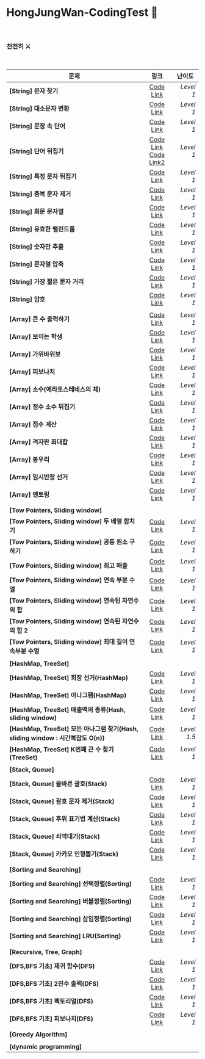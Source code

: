 # HongJungWan-CodingTest 🧐

<br>

### 천천히 ⚔

<br>

|  <center>문제</center> |  <center>링크</center> |  <center>난이도</center> |
|:--------|:--------:|--------:|
|**[String] 문자 찾기** | <center> [Code Link](https://github.com/HongJungWan/codingtest/blob/master/src/string/FindStirng.java)</center> |*Level 1* |
|**[String] 대소문자 변환** | <center> [Code Link](https://github.com/HongJungWan/codingtest/blob/master/src/string/CaseConversion.java)</center> |*Level 1* |
|**[String] 문장 속 단어** | <center> [Code Link](https://github.com/HongJungWan/codingtest/blob/master/src/string/FindLongWords.java)</center> |*Level 1* |
|**[String] 단어 뒤집기** | [Code Link](https://github.com/HongJungWan/codingtest/blob/master/src/string/ReverseString.java)<br>[Code Link2](https://github.com/HongJungWan/codingtest/blob/master/src/string/ReverseString2.java)|*Level 1* |
|**[String] 특정 문자 뒤집기** | <center> [Code Link](https://github.com/HongJungWan/codingtest/blob/master/src/string/FlipSpecificCharacters.java)<br></center> |*Level 1* |
|**[String] 중복 문자 제거** | <center> [Code Link](https://github.com/HongJungWan/codingtest/blob/master/src/string/RemoveDuplicateLetters.java)<br></center> |*Level 1* |
|**[String] 회문 문자열** | <center> [Code Link](https://github.com/HongJungWan/codingtest/blob/master/src/string/Palindrome.java)<br></center> |*Level 1* |
|**[String] 유효한 팰린드롬** | <center> [Code Link](https://github.com/HongJungWan/codingtest/blob/master/src/string/Palindrome2.java)<br></center> |*Level 1* |
|**[String] 숫자만 추출** | <center> [Code Link](https://github.com/HongJungWan/codingtest/blob/master/src/string/ExtractOnlyNumbers.java)<br></center> |*Level 1* |
|**[String] 문자열 압축** | <center> [Code Link](https://github.com/HongJungWan/codingtest/blob/master/src/string/StringCompression.java)<br></center> |*Level 1* |
|**[String] 가장 짧은 문자 거리** | <center> [Code Link](https://github.com/HongJungWan/codingtest/blob/master/src/string/ShortestLetterDistance.java)<br></center> |*Level 1* |
|**[String] 암호** | <center> [Code Link](https://github.com/HongJungWan/codingtest/blob/master/src/string/Decoder.java)<br></center> |*Level 1* |
||||
|**[Array] 큰 수 출력하기** | <center> [Code Link](https://github.com/HongJungWan/codingtest/blob/master/src/array/LargeNumberOutput.java)<br></center> |*Level 1* |
|**[Array] 보이는 학생** | <center> [Code Link](https://github.com/HongJungWan/codingtest/blob/master/src/array/Student.java)<br></center> |*Level 1* |
|**[Array] 가위바위보** | <center> [Code Link](https://github.com/HongJungWan/codingtest/blob/master/src/array/RockPaperScissors.java)<br></center> |*Level 1* |
|**[Array] 피보나치** | <center> [Code Link](https://github.com/HongJungWan/codingtest/blob/master/src/array/Fibonacci.java)<br></center> |*Level 1* |
|**[Array] 소수(에라토스테네스의 체)** | <center> [Code Link](https://github.com/HongJungWan/codingtest/blob/master/src/array/Decimal.java)<br></center> |*Level 1* |
|**[Array] 정수 소수 뒤집기** | <center> [Code Link](https://github.com/HongJungWan/codingtest/blob/master/src/array/InvertedDecimal.java)<br></center> |*Level 1* |
|**[Array] 점수 계산** | <center> [Code Link](https://github.com/HongJungWan/codingtest/blob/master/src/array/Score.java)<br></center> |*Level 1* |
|**[Array] 격자판 최대합** | <center> [Code Link](https://github.com/HongJungWan/codingtest/blob/master/src/array/TwoDArrayMaximumSum.java)<br></center> |*Level 1* |
|**[Array] 봉우리** | <center> [Code Link](https://github.com/HongJungWan/codingtest/blob/master/src/array/Peak.java)<br></center> |*Level 1* |
|**[Array] 임시반장 선거** | <center> [Code Link](https://github.com/HongJungWan/codingtest/blob/master/src/array/Election.java)<br></center> |*Level 1* |
|**[Array] 멘토링** | <center> [Code Link](https://github.com/HongJungWan/codingtest/blob/master/src/array/Mentoring.java)<br></center> |*Level 1* |
||||
|**[Tow Pointers, Sliding window]**|||
|**[Tow Pointers, Sliding window] 두 배열 합치기** | <center> [Code Link](https://github.com/HongJungWan/codingtest/blob/master/src/slidingwindow/MergeTwoArrays.java)<br></center> |*Level 1* |
|**[Tow Pointers, Sliding window] 공통 원소 구하기** | <center> [Code Link](https://github.com/HongJungWan/codingtest/blob/master/src/slidingwindow/Intersection.java)<br></center> |*Level 1* |
|**[Tow Pointers, Sliding window] 최고 매출** | <center> [Code Link](https://github.com/HongJungWan/codingtest/blob/master/src/slidingwindow/MaximumSales.java)<br></center> |*Level 1* |
|**[Tow Pointers, Sliding window] 연속 부분 수열** | <center> [Code Link](https://github.com/HongJungWan/codingtest/blob/master/src/slidingwindow/ConsecutiveNumberSubSequence.java)<br></center> |*Level 1* |
|**[Tow Pointers, Sliding window] 연속된 자연수의 합** | <center> [Code Link](https://github.com/HongJungWan/codingtest/blob/master/src/slidingwindow/SumConsecutiveNaturalNumbers.java)<br></center> |*Level 1* |
|**[Tow Pointers, Sliding window] 연속된 자연수의 합 2** | <center> [Code Link](https://github.com/HongJungWan/codingtest/blob/master/src/slidingwindow/SumConsecutiveNaturalNumbers2.java)<br></center> |*Level 1* |
|**[Tow Pointers, Sliding window] 최대 길이 연속부분 수열** | <center> [Code Link](https://github.com/HongJungWan/codingtest/blob/master/src/slidingwindow/MaxConsecutiveNumberSubSequence.java)<br></center> |*Level 1* |
||||
|**[HashMap, TreeSet]**|||
|**[HashMap, TreeSet] 회장 선거(HashMap)** | <center> [Code Link](https://github.com/HongJungWan/codingtest/blob/master/src/hash/VicePresident.java)<br></center> |*Level 1* |
|**[HashMap, TreeSet] 아나그램(HashMap)** | <center> [Code Link](https://github.com/HongJungWan/codingtest/blob/master/src/hash/Anagram.java)<br></center> |*Level 1* |
|**[HashMap, TreeSet] 매출액의 종류(Hash, sliding window)** | <center> [Code Link](https://github.com/HongJungWan/codingtest/blob/master/src/hash/SalesType.java)<br></center> |*Level 1* |
|**[HashMap, TreeSet] 모든 아나그램 찾기(Hash, sliding window : 시간복잡도 O(n))** | <center> [Code Link](https://github.com/HongJungWan/codingtest/blob/master/src/hash/Anagram.java)<br></center> |*Level 1.5* |
|**[HashMap, TreeSet] K번째 큰 수 찾기(TreeSet)** | <center> [Code Link](https://github.com/HongJungWan/codingtest/blob/master/src/hash/KthLargestNumber.java)<br></center> |*Level 1* |
||||
|**[Stack, Queue]**|||
|**[Stack, Queue] 올바른 괄호(Stack)** | <center> [Code Link](https://github.com/HongJungWan/codingtest/blob/master/src/stackqueue/Parenthesis.java)<br></center> |*Level 1* |
|**[Stack, Queue] 괄호 문자 제거(Stack)** | <center> [Code Link](https://github.com/HongJungWan/codingtest/blob/master/src/stackqueue/RemoveParentheses.java)<br></center> |*Level 1* |
|**[Stack, Queue] 후위 표기법 계산(Stack)** | <center> [Code Link](https://github.com/HongJungWan/codingtest/blob/master/src/stackqueue/Postfix.java)<br></center> |*Level 1* |
|**[Stack, Queue] 쇠막대기(Stack)** | <center> [Code Link](https://github.com/HongJungWan/codingtest/blob/master/src/stackqueue/IronStick.java)<br></center> |*Level 1* |
|**[Stack, Queue] 카카오 인형뽑기(Stack)** | <center> [Code Link](https://github.com/HongJungWan/codingtest/blob/master/src/stackqueue/ClawCrane.java)<br></center> |*Level 1* |
||||
|**[Sorting and Searching]**|||
|**[Sorting and Searching] 선택정렬(Sorting)** | <center> [Code Link](https://github.com/HongJungWan/codingtest/blob/master/src/sortingandsearching/SelectionSort.java)<br></center> |*Level 1* |
|**[Sorting and Searching] 버블정렬(Sorting)** | <center> [Code Link](https://github.com/HongJungWan/codingtest/blob/master/src/sortingandsearching/BubbleSort.java)<br></center> |*Level 1* |
|**[Sorting and Searching] 삽입정렬(Sorting)** | <center> [Code Link](https://github.com/HongJungWan/codingtest/blob/master/src/sortingandsearching/InsertionSort.java)<br></center> |*Level 1* |
|**[Sorting and Searching] LRU(Sorting)** | <center> [Code Link](https://github.com/HongJungWan/codingtest/blob/master/src/sortingandsearching/LeastRecentlyUsed.java)<br></center> |*Level 1* |
||||
|**[Recursive, Tree, Graph]**|||
|**[DFS,BFS 기초] 재귀 함수(DFS)** | <center> [Code Link](https://github.com/HongJungWan/codingtest/blob/master/src/dfsbfs/RecursionFunction.java)<br></center> |*Level 1* |
|**[DFS,BFS 기초] 2진수 출력(DFS)** | <center> [Code Link](https://github.com/HongJungWan/codingtest/blob/master/src/dfsbfs/BinaryPrint.java)<br></center> |*Level 1* |
|**[DFS,BFS 기초] 팩토리얼(DFS)** | <center> [Code Link](https://github.com/HongJungWan/codingtest/blob/master/src/dfsbfs/Factorial.java)<br></center> |*Level 1* |
|**[DFS,BFS 기초] 피보나치(DFS)** | <center> [Code Link](https://github.com/HongJungWan/codingtest/blob/master/src/dfsbfs/Fibo.java)<br></center> |*Level 1* |
||||
|**[Greedy Algorithm]**|||
||||
|**[dynamic programming]**|||

<br>